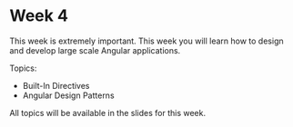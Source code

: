 # Week 4
This week is extremely important. This week you will learn how to design and develop large scale Angular applications.

Topics:
* Built-In Directives
* Angular Design Patterns

All topics will be available in the slides for this week.